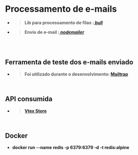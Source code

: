 # <b>Processamento de e-mails<b>

- > Lib para processamento de filas :[ _bull_](https://github.com/OptimalBits/bull)
- > Envio de e-mail :[ _nodemailer_](https://nodemailer.com/about/)

<br />
<br />

## <b>Ferramenta de teste dos e-mails enviado</b>
- > Foi utilizado durante o desenvolvimento: [ Mailtrap](https://mailtrap.io/)

<br />

## <b>API consumida</b>
- > [Vtex Store](https://developers.vtex.com/vtex-rest-api/reference/search-3#productsearchfilteredandordered)

<br />

## <b>Docker</b>
- docker run --name redis -p 6379:6379 -d -t redis:alpine
